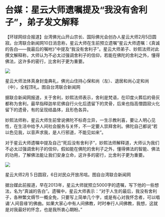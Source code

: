 # 台媒：星云大师遗嘱提及“我没有舍利子”，弟子发文解释

【环球网综合报道】台湾佛光山开山宗长、国际佛光会创办人星云大师2月5日圆寂。台湾联合新闻网10日消息称，星云大师在生前预立遗嘱“星云大师遗嘱：《真诚的告白——我最后的嘱咐》”中提及“我没有舍利子”。星云大师弟子、妙熙法师对此撰文解释称，大师认为不必太过强调舍利子的信仰，若能在佛陀的舍利之外，懂得佛法，这许多的密行，比舍利子更为重要。

![](https://inews.gtimg.com/newsapp_bt/0/15655438261/1000)

星云大师法体真身封龛典礼，佛光山住持心保和尚（左）、退居和尚心定和尚（中），全程顶礼。图自台湾联合新闻网

据联合新闻网报道，关于舍利，妙熙法师表示，舍利是梵语，在印度火葬后的骨灰都称为舍利，最早指释迦牟尼佛自行火化后遗留下的灵骨，后来也指高僧圆寂火化留下的遗骨，有的呈现结晶体，且形色各异。

妙熙法师称，星云大师生前曾说佛陀不标奇立异，一生示教利喜，要让人明心见性，在生活中给予人间社会服务与关怀，不一定要人崇拜舍利。佛陀自己都说“若以色见我，以音声求我，是人行邪道，不能见如来”。

对于星云大师遗嘱中提及自己“死后没有舍利子”，妙熙法师解释道，大师认为我们不必太过强调舍利子的信仰，假如能在佛陀的舍利子之外，懂得佛法的智能、佛法的功用，了解佛法能让我们安身立命，这许多的密行，比舍利子更为重要。

![](https://inews.gtimg.com/newsapp_bt/0/15655438269/1000)

星云大师2月５日圆寂，6日对民众开放吊唁。图自台湾联合新闻网

据台媒此前报道，早在2013年，星云大师就预立5000字的遗嘱，写下他的一些想法，名为“真诚的告白”。遗嘱中，星云大师表示：“对于人生的最后，我没有舍利子，各种繁文缛节一概全免，只要写上简单几个字，或是有心对我怀念者，可以唱诵‘人间音缘’的佛曲。如果大家心中有人间佛教，时时奉行人间佛教，我想，这就是对我最好的怀念，也是我所衷心期盼。”

